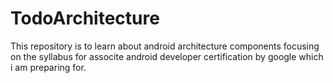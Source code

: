 # TodoArchitecture
This repository is to learn about android architecture components focusing on the syllabus for associte android developer certification by google which i am preparing for.
